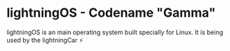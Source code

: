 # lightningOS - Codename "Gamma"
lightningOS is an main operating system built specially for Linux.
It is being used by the lightningCar ⚡
